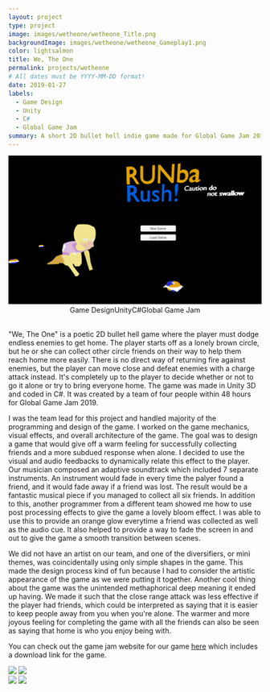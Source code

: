 ```yaml
---
layout: project
type: project
image: images/wetheone/wetheone_Title.png
backgroundImage: images/wetheone/wetheone_Gameplay1.png
color: lightsalmon
title: We, The One
permalink: projects/wetheone
# All dates must be YYYY-MM-DD format!
date: 2019-01-27
labels:
  - Game Design
  - Unity
  - C#
  - Global Game Jam
summary: A short 2D bullet hell indie game made for Global Game Jam 2019
---
```


<img class="ui huge centered bordered image" src="../images/runbarush/runbarush_menu.png">

<div style="display: flex; justify-content: center" class="ui large labels">
  <div class="ui basic label">Game Design</div>
  <div class="ui basic label">Unity</div>
  <div class="ui basic label">C#</div>
  <div class="ui basic label">Global Game Jam</div>
</div>
<br/>

"We, The One" is a poetic 2D bullet hell game where the player must dodge endless enemies to get home. The player starts off as a lonely brown circle, but he or she can collect other circle friends on their way to help them reach home more easily. There is no direct way of returning fire against enemies, but the player can move close and defeat enemies with a charge attack instead. It's completely up to the player to decide whether or not to go it alone or try to bring everyone home. The game was made in Unity 3D and coded in C#. It was created by a team of four people within 48 hours for Global Game Jam 2019.

I was the team lead for this project and handled majority of the programming and design of the game. I worked on the game mechanics, visual effects, and overall architecture of the game. The goal was to design a game that would give off a warm feeling for successfully collecting friends and a more subdued response when alone. I decided to use the visual and audio feedbacks to dynamically relate this effect to the player. Our musician composed an adaptive soundtrack which included 7 separate instruments. An instrument would fade in every time the palyer found a friend, and it would fade away if a friend was lost. The result would be a fantastic musical piece if you managed to collect all six friends. In addition to this, another programmer from a different team showed me how to use post processing effects to give the game a lovely bloom effect. I was able to use this to provide an orange glow everytime a friend was collected as well as the audio cue. It also helped to provide a way to fade the screen in and out to give the game a smooth transition between scenes. 

We did not have an artist on our team, and one of the diversifiers, or mini themes, was coincidentally using only simple shapes in the game. This made the design process kind of fun because I had to consider the artistic appearance of the game as we were putting it together. Another cool thing about the game was the unintended methaphorical deep meaning it ended up having. We made it such that the close range attack was less effective if the player had friends, which could be interpreted as saying that it is easier to keep people away from you when you're alone. The warmer and more joyous feeling for completing the game with all the friends can also be seen as saying that home is who you enjoy being with.

You can check out the game jam website for our game [here](https://globalgamejam.org/2019/games/we-one) which includes a download link for the game. 

<div class="ui two column grid">
  <div class="column">
    <img class="ui large bordered image" src="../images/wetheone/wetheone_Gameplay1.png">
    <img class="ui large bordered image" src="../images/wetheone/wetheone_Menu.png">
  </div>
  <div class="column">
    <img class="ui large bordered image" src="../images/wetheone/wetheone_End.png">
    <img class="ui large bordered image" src="../images/wetheone/wetheone_Gameplay2.png">
  </div>
</div>
